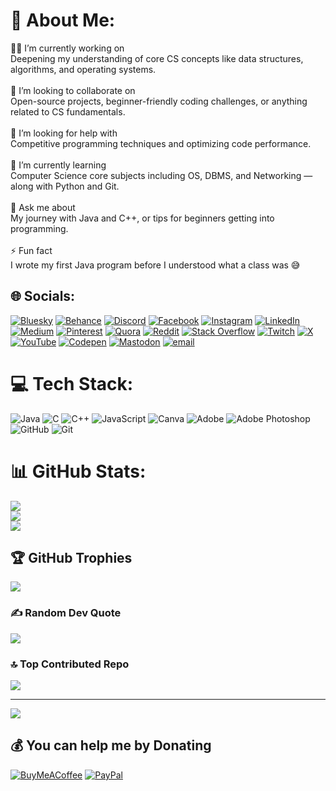 # 💫 About Me:
🧑‍💻 I’m currently working on<br>Deepening my understanding of core CS concepts like data structures, algorithms, and operating systems.<br><br>🤝 I’m looking to collaborate on<br>Open-source projects, beginner-friendly coding challenges, or anything related to CS fundamentals.<br><br>🤲 I’m looking for help with<br>Competitive programming techniques and optimizing code performance.<br><br>🌱 I’m currently learning<br>Computer Science core subjects including OS, DBMS, and Networking — along with Python and Git.<br><br>💬 Ask me about<br>My journey with Java and C++, or tips for beginners getting into programming.<br><br>⚡ Fun fact<br>I wrote my first Java program before I understood what a class was 😅


## 🌐 Socials:
[![Bluesky](https://img.shields.io/badge/bluesky-0285FF?style=for-the-badge&logo=bluesky&logoColor=%23FFFFFF)](https://bsky.app/profile/@mohanlaljena.bsky.social) [![Behance](https://img.shields.io/badge/Behance-1769ff?logo=behance&logoColor=white)](https://behance.net/mohanlaljena) [![Discord](https://img.shields.io/badge/Discord-%237289DA.svg?logo=discord&logoColor=white)](https://discord.gg/https://discord.gg/jfDtCjVH) [![Facebook](https://img.shields.io/badge/Facebook-%231877F2.svg?logo=Facebook&logoColor=white)](https://facebook.com/share/1C2MWd6zBM) [![Instagram](https://img.shields.io/badge/Instagram-%23E4405F.svg?logo=Instagram&logoColor=white)](https://instagram.com/mohanlaljena) [![LinkedIn](https://img.shields.io/badge/LinkedIn-%230077B5.svg?logo=linkedin&logoColor=white)](https://linkedin.com/in/mohanlal-jena) [![Medium](https://img.shields.io/badge/Medium-12100E?logo=medium&logoColor=white)](https://medium.com/@Mohan) [![Pinterest](https://img.shields.io/badge/Pinterest-%23E60023.svg?logo=Pinterest&logoColor=white)](https://pinterest.com/mohanlaljena) [![Quora](https://img.shields.io/badge/Quora-%23B92B27.svg?logo=Quora&logoColor=white)](https://quora.com/profile/Mohanlal-Jena) [![Reddit](https://img.shields.io/badge/Reddit-%23FF4500.svg?logo=Reddit&logoColor=white)](https://reddit.com/user/Anonbie_) [![Stack Overflow](https://img.shields.io/badge/-Stackoverflow-FE7A16?logo=stack-overflow&logoColor=white)](https://stackoverflow.com/users/mohanlal-jena) [![Twitch](https://img.shields.io/badge/Twitch-%239146FF.svg?logo=Twitch&logoColor=white)](https://twitch.tv/mohanlaljena) [![X](https://img.shields.io/badge/X-black.svg?logo=X&logoColor=white)](https://x.com/jena_mohanlal) [![YouTube](https://img.shields.io/badge/YouTube-%23FF0000.svg?logo=YouTube&logoColor=white)](https://youtube.com/@Anonbie) [![Codepen](https://img.shields.io/badge/Codepen-000000?logo=codepen&logoColor=white)](https://codepen.io/Mohanlaljena) [![Mastodon](https://img.shields.io/badge/-MASTODON-%232B90D9?logo=mastodon&logoColor=white)](https://mastodon.social/@Mohanlaljena) [![email](https://img.shields.io/badge/Email-D14836?logo=gmail&logoColor=white)](mailto:mohanlaljena@gmail.com) 

# 💻 Tech Stack:
 ![Java](https://img.shields.io/badge/java-%23ED8B00.svg?style=plastic&logo=openjdk&logoColor=white) ![C](https://img.shields.io/badge/c-%2300599C.svg?style=plastic&logo=c&logoColor=white) ![C++](https://img.shields.io/badge/c++-%2300599C.svg?style=plastic&logo=c%2B%2B&logoColor=white)  ![JavaScript](https://img.shields.io/badge/javascript-%23323330.svg?style=plastic&logo=javascript&logoColor=%23F7DF1E) ![Canva](https://img.shields.io/badge/Canva-%2300C4CC.svg?style=plastic&logo=Canva&logoColor=white) ![Adobe](https://img.shields.io/badge/adobe-%23FF0000.svg?style=plastic&logo=adobe&logoColor=white) ![Adobe Photoshop](https://img.shields.io/badge/adobe%20photoshop-%2331A8FF.svg?style=plastic&logo=adobe%20photoshop&logoColor=white) ![GitHub](https://img.shields.io/badge/github-%23121011.svg?style=plastic&logo=github&logoColor=white) ![Git](https://img.shields.io/badge/git-%23F05033.svg?style=plastic&logo=git&logoColor=white)
# 📊 GitHub Stats:
![](https://github-readme-stats.vercel.app/api?username=mohanlaljena&theme=dark&hide_border=false&include_all_commits=false&count_private=false)<br/>
![](https://nirzak-streak-stats.vercel.app/?user=mohanlaljena&theme=dark&hide_border=false)<br/>
![](https://github-readme-stats.vercel.app/api/top-langs/?username=mohanlaljena&theme=dark&hide_border=false&include_all_commits=false&count_private=false&layout=compact)

## 🏆 GitHub Trophies
![](https://github-profile-trophy.vercel.app/?username=mohanlaljena&theme=radical&no-frame=false&no-bg=false&margin-w=4)

### ✍️ Random Dev Quote
![](https://quotes-github-readme.vercel.app/api?type=horizontal&theme=radical)

### 🔝 Top Contributed Repo
![](https://github-contributor-stats.vercel.app/api?username=mohanlaljena&limit=5&theme=dark&combine_all_yearly_contributions=true)

---
[![](https://visitcount.itsvg.in/api?id=mohanlaljena&icon=9&color=5)](https://visitcount.itsvg.in)

  ## 💰 You can help me by Donating
  [![BuyMeACoffee](https://img.shields.io/badge/Buy%20Me%20a%20Coffee-ffdd00?style=for-the-badge&logo=buy-me-a-coffee&logoColor=black)](https://buymeacoffee.com/mohanlaljena) [![PayPal](https://img.shields.io/badge/PayPal-00457C?style=for-the-badge&logo=paypal&logoColor=white)](https://paypal.me/MohanlalJena2006) 

  
